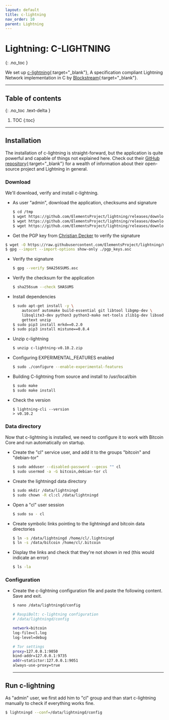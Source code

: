 ```yaml
---
layout: default
title: c-lightning
nav_order: 10
parent: Lightning
---
```

<!-- markdownlint-disable MD014 MD022 MD025 MD033 MD040 -->
# Lightning: C-LIGHTNING
{: .no_toc }

We set up [c-lightning](https://github.com/ElementsProject/lightning#readme){:target="_blank"}, A specification compliant Lightning Network implementation in C by [Blockstream](https://blockstream.com/lightning/){:target="_blank"}.

---

## Table of contents
{: .no_toc .text-delta }

1. TOC
{:toc}

---

## Installation

The installation of c-lightning is straight-forward, but the application is quite powerful and capable of things not explained here. Check out their [GitHub repository](https://github.com/ElementsProject/){:target="_blank"} for a wealth of information about their open-source project and Lightning in general.

### Download

We'll download, verify and install c-lightning.

* As user "admin", download the application, checksums and signature
  
  ```sh
  $ cd /tmp
  $ wget https://github.com/ElementsProject/lightning/releases/download/v0.10.2/clightning-v0.10.2.zip
  $ wget https://github.com/ElementsProject/lightning/releases/download/v0.10.2/SHA256SUMS.asc
  $ wget https://github.com/ElementsProject/lightning/releases/download/v0.10.2/SHA256SUMS
  ```
  
* Get the PGP key from [Christian Decker](https://github.com/cdecker) to verify the signature

```sh
$ wget -O https://raw.githubusercontent.com/ElementsProject/lightning/master/contrib/keys/cdecker.txt
$ gpg --import --import-options show-only ./pgp_keys.asc
```

* Verify the signature

  ```sh
  $ gpg --verify SHA256SUMS.asc
  ```

* Verify the checksum for the application

  ```sh
  $ sha256sum --check SHASUMS
  ```
  
* Install dependencies
  
  ```sh
  $ sudo apt-get install -y \
      autoconf automake build-essential git libtool libgmp-dev \
      libsqlite3-dev python3 python3-mako net-tools zlib1g-dev libsodium-dev \
      gettext unzip
  $ sudo pip3 install mrkd==0.2.0
  $ sudo pip3 install mistune==0.8.4
  ```
  
* Unzip c-lightning

  ```sh
  $ unzip c-lightning-v0.10.2.zip
  ```
  
* Configuring EXPERIMENTAL_FEATURES enabled

  ```sh
  $ sudo ./configure --enable-experimental-features
  ```
  
* Building C-lightning from source and install to /usr/local/bin

  ```sh
  $ sudo make
  $ sudo make install
  ```

* Check the version

  ```
  $ lightning-cli --version
  > v0.10.2
  ```
  
### Data directory

Now that c-lightning is installed, we need to configure it to work with Bitcoin Core and run automatically on startup.

* Create the "cl" service user, and add it to the groups "bitcoin" and "debian-tor"

  ```sh
  $ sudo adduser --disabled-password --gecos "" cl
  $ sudo usermod -a -G bitcoin,debian-tor cl
  ```
  
* Create the lightningd data directory

  ```sh
  $ sudo mkdir /data/lightningd
  $ sudo chown -R cl:cl /data/lightningd
  ```
  
* Open a "cl" user session

  ```sh
  $ sudo su - cl
  ```
  
* Create symbolic links pointing to the lightningd and bitcoin data directories

  ```sh
  $ ln -s /data/lightningd /home/cl/.lightningd
  $ ln -s /data/bitcoin /home/cl/.bitcoin
  ```
  
* Display the links and check that they're not shown in red (this would indicate an error)

  ```sh
  $ ls -la
  ```
  
### Configuration

* Create the c-lightning configuration file and paste the following content.
  Save and exit.

  ```sh
  $ nano /data/lightningd/config
  ```
  ```sh
  # RaspiBolt: c-lightning configuration
  # /data/lightningd/config

  network=bitcoin
  log-file=cl.log
  log-level=debug

  # Tor settings
  proxy=127.0.0.1:9050
  bind-addr=127.0.0.1:9735
  addr=statictor:127.0.0.1:9051
  always-use-proxy=true
  ```
  
  ---
  
## Run c-lightning

As "admin" user, we first add him to "cl" group and than start c-lightning manually to check if everything works fine.

```sh
$ lightningd --conf=/data/lightningd/config
```
